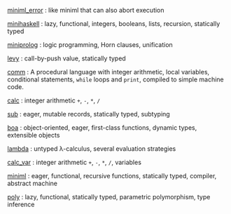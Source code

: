 
[miniml_error](language/miniml_error.html)
: like miniml that can also abort execution

[minihaskell](language/minihaskell.html)
: lazy, functional, integers, booleans, lists, recursion, statically typed

[miniprolog](language/miniprolog.html)
: logic programming, Horn clauses, unification

[levy](language/levy.html)
: call-by-push value, statically typed

[comm](language/comm.html)
: A procedural language with integer arithmetic, local variables, conditional statements, `while` loops and `print`, compiled to simple machine code.

[calc](language/calc.html)
: integer arithmetic `+`, `-`, `*`, `/`

[sub](language/sub.html)
: eager, mutable records, statically typed, subtyping

[boa](language/boa.html)
: object-oriented, eager, first-class functions, dynamic types, extensible objects

[lambda](language/lambda.html)
: untyped λ-calculus, several evaluation strategies

[calc_var](language/calc_var.html)
: integer arithmetic `+`, `-`, `*`, `/`, variables

[miniml](language/miniml.html)
: eager, functional, recursive functions, statically typed, compiler, abstract machine

[poly](language/poly.html)
: lazy, functional, statically typed, parametric polymorphism, type inference

